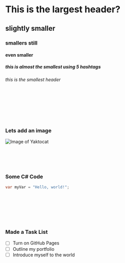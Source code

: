 # This is the largest header? 
## slightly smaller
### smallers still
#### even smaller
##### this is almost the smallest using 5 hashtags
###### this is the smallest header
<br><br><br><br><br>
### Lets add an image
![Image of Yaktocat](https://octodex.github.com/images/yaktocat.png)
<br><br><br><br><br>
### Some C# Code
``` C#
var myVar = "Hello, world!";
```
<br><br><br><br><br>
### Made a Task List
- [ ] Turn on GitHub Pages
- [ ] Outline my portfolio
- [ ] Introduce myself to the world
